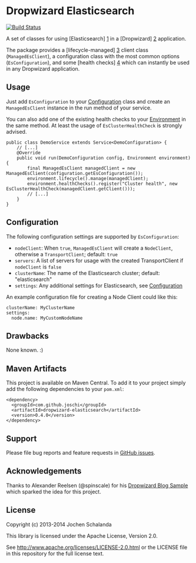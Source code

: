 Dropwizard Elasticsearch
========================
[![Build Status](https://travis-ci.org/joschi/dropwizard-elasticsearch.svg?branch=master)](https://travis-ci.org/joschi/dropwizard-elasticsearch)

A set of classes for using [Elasticsearch] [1] in a [Dropwizard] [2] application.

The package provides a [lifecycle-managed] [3] client class (`ManagedEsClient`), a configuration class with the most
common options (`EsConfiguration`), and some [health checks] [4] which can instantly be used in any Dropwizard application.

[1]: http://www.elasticsearch.org/
[2]: http://www.dropwizard.io/
[3]: http://www.dropwizard.io/manual/core.html#managed-objects
[4]: http://www.dropwizard.io/manual/core.html#health-checks


Usage
-----

Just add `EsConfiguration` to your [Configuration](http://dropwizard.codahale.com/manual/core/#configuration) class and
create an `ManagedEsClient` instance in the run method of your service.

You can also add one of the existing health checks to your [Environment](http://dropwizard.codahale.com/manual/core/#environments)
in the same method. At least the usage of `EsClusterHealthCheck` is strongly advised.


    public class DemoService extends Service<DemoConfiguration> {
        // [...]
        @Override
        public void run(DemoConfiguration config, Environment environment) {
            final ManagedEsClient managedClient = new ManagedEsClient(configuration.getEsConfiguration());
            environment.lifecycle().manage(managedClient);
            environment.healthChecks().register("Cluster health", new EsClusterHealthCheck(managedClient.getClient()));
            // [...]
        }
    }


Configuration
-------------

The following configuration settings are supported by `EsConfiguration`:

* `nodeClient`: When `true`, `ManagedEsClient` will create a `NodeClient`, otherwise a `TransportClient`; default: `true`
* `servers`: A list of servers for usage with the created TransportClient if `nodeClient` is `false`
* `clusterName`: The name of the Elasticsearch cluster; default: "elasticsearch"
* `settings`: Any additional settings for Elasticsearch, see [Configuration](http://www.elasticsearch.org/guide/reference/setup/configuration/)

An example configuration file for creating a Node Client could like this:

    clusterName: MyClusterName
    settings:
      node.name: MyCustomNodeName


Drawbacks
---------

None known. :)


Maven Artifacts
---------------

This project is available on Maven Central. To add it to your project simply add the following dependencies to your
`pom.xml`:

    <dependency>
      <groupId>com.github.joschi</groupId>
      <artifactId>dropwizard-elasticsearch</artifactId>
      <version>0.4.0</version>
    </dependency>


Support
-------

Please file bug reports and feature requests in [GitHub issues](https://github.com/joschi/dropwizard-elasticsearch/issues).


Acknowledgements
----------------

Thanks to Alexander Reelsen (@spinscale) for his [Dropwizard Blog Sample](https://github.com/spinscale/dropwizard-blog-sample)
which sparked the idea for this project.


License
-------

Copyright (c) 2013-2014 Jochen Schalanda

This library is licensed under the Apache License, Version 2.0.

See http://www.apache.org/licenses/LICENSE-2.0.html or the LICENSE file in this repository for the full license text.
